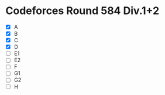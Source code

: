 # Codeforces Round 584 Div.1+2

- [x] A
- [x] B
- [x] C
- [x] D
- [ ] E1
- [ ] E2
- [ ] F
- [ ] G1
- [ ] G2
- [ ] H